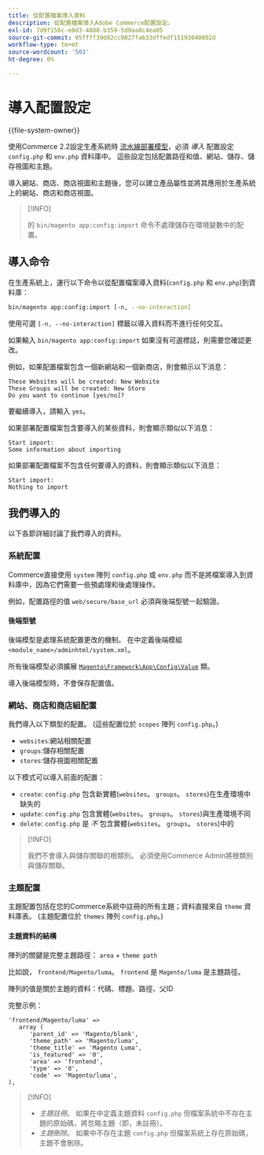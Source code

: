 ```yaml
---
title: 從配置檔案導入資料
description: 從配置檔案導入Adobe Commerce配置設定。
exl-id: 7d9f156c-e8d3-4888-b359-5d9aa8c4ea05
source-git-commit: 95ffff39d82cc9027fa633dffedf15193040802d
workflow-type: tm+mt
source-wordcount: '503'
ht-degree: 0%

---
```


# 導入配置設定

{{file-system-owner}}

使用Commerce 2.2設定生產系統時 [流水線部署模型](../deployment/technical-details.md)，必須 _導入_ 配置設定 `config.php` 和 `env.php` 資料庫中。
這些設定包括配置路徑和值、網站、儲存、儲存視圖和主題。

導入網站、商店、商店視圖和主題後，您可以建立產品屬性並將其應用於生產系統上的網站、商店和商店視圖。

>[!INFO]
>
>的 `bin/magento app:config:import` 命令不處理儲存在環境變數中的配置。

## 導入命令

在生產系統上，運行以下命令以從配置檔案導入資料(`config.php` 和 `env.php`)到資料庫：

```bash
bin/magento app:config:import [-n, --no-interaction]
```

使用可選 `[-n, --no-interaction]` 標籤以導入資料而不進行任何交互。

如果輸入 `bin/magento app:config:import` 如果沒有可選標誌，則需要您確認更改。

例如，如果配置檔案包含一個新網站和一個新商店，則會顯示以下消息：

```terminal
These Websites will be created: New Website
These Groups will be created: New Store
Do you want to continue [yes/no]?
```

要繼續導入，請輸入 `yes`。

如果部署配置檔案包含要導入的某些資料，則會顯示類似以下消息：

```terminal
Start import:
Some information about importing
```

如果部署配置檔案不包含任何要導入的資料，則會顯示類似以下消息：

```terminal
Start import:
Nothing to import
```

## 我們導入的

以下各節詳細討論了我們導入的資料。

### 系統配置

Commerce直接使用 `system` 陣列 `config.php` 或 `env.php` 而不是將檔案導入到資料庫中，因為它們需要一些預處理和後處理操作。

例如，配置路徑的值 `web/secure/base_url` 必須與後端型號一起驗證。

#### 後端型號

後端模型是處理系統配置更改的機制。
在中定義後端模組 `<module_name>/adminhtml/system.xml`。

所有後端模型必須擴展 [`Magento\Framework\App\Config\Value`](https://github.com/magento/magento2/blob/2.4/lib/internal/Magento/Framework/App/Config/Value.php) 類。

導入後端模型時，不會保存配置值。

### 網站、商店和商店組配置

我們導入以下類型的配置。
(這些配置位於 `scopes` 陣列 `config.php`。)

- `websites`:網站相關配置
- `groups`:儲存相關配置
- `stores`:儲存視圖相關配置

以下模式可以導入前面的配置：

- `create`: `config.php` 包含新實體(`websites`。 `groups`。 `stores`)在生產環境中缺失的
- `update`: `config.php` 包含實體(`websites`。 `groups`。 `stores`)與生產環境不同
- `delete`: `config.php` 是 _不_ 包含實體(`websites`。 `groups`。 `stores`)中的

>[!INFO]
>
>我們不會導入與儲存關聯的根類別。 必須使用Commerce Admin將根類別與儲存關聯。

### 主題配置

主題配置包括在您的Commerce系統中註冊的所有主題；資料直接來自 `theme` 資料庫表。 (主題配置位於 `themes` 陣列 `config.php`。)

#### 主題資料的結構

陣列的關鍵是完整主題路徑： `area` + `theme path`

比如說， `frontend/Magento/luma`。
`frontend` 是 `Magento/luma` 是主題路徑。

陣列的值是關於主題的資料：代碼、標題、路徑、父ID

完整示例：

```php?start_inline=1
'frontend/Magento/luma' =>
   array (
      'parent_id' => 'Magento/blank',
      'theme_path' => 'Magento/luma',
      'theme_title' => 'Magento Luma',
      'is_featured' => '0',
      'area' => 'frontend',
      'type' => '0',
      'code' => 'Magento/luma',
),
```

>[!INFO]
>
>- _主題註冊_。 如果在中定義主題資料 `config.php` 但檔案系統中不存在主題的原始碼，將忽略主題（即，未註冊）。
>- _主題刪除_。 如果中不存在主題 `config.php` 但檔案系統上存在原始碼，主題不會刪除。

